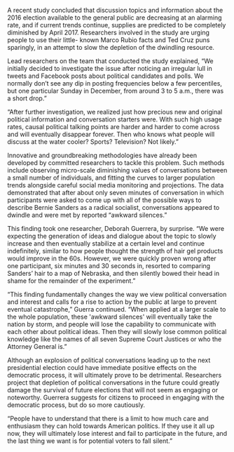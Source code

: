 A recent study concluded that discussion topics and information about the 2016 election available to the general public are decreasing at an alarming rate, and if current trends continue, supplies are predicted to be completely diminished by April 2017. Researchers involved in the study are urging people to use their little- known Marco Rubio facts and Ted Cruz puns sparingly, in an attempt to slow the depletion of the dwindling resource.

Lead researchers on the team that conducted the study explained, “We initially decided to investigate the issue after noticing an irregular lull in tweets and Facebook posts about political candidates and polls. We normally don’t see any dip in posting frequencies below a few percentiles, but one particular Sunday in December, from around 3 to 5 a.m., there was a short drop.”

“After further investigation, we realized just how precious new and original political information and conversation starters were. With such high usage rates, causal political talking points are harder and harder to come across and will eventually disappear forever. Then who knows what people will discuss at the water cooler? Sports? Television? Not likely.”

Innovative and groundbreaking methodologies have already been developed by committed researchers to tackle this problem. Such methods include observing micro-scale diminishing values of conversations between a small number of individuals, and fitting the curves to larger population trends alongside careful social media monitoring and projections. The data demonstrated that after about only seven minutes of conversation in which participants were asked to come up with all of the possible ways to describe Bernie Sanders as a radical socialist, conversations appeared to dwindle and were met by reported “awkward silences.”

This finding took one researcher, Deborah Guerrera, by surprise. “We were expecting the generation of ideas and dialogue about the topic to slowly increase and then eventually stabilize at a certain level and continue indefinitely, similar to how people thought the strength of hair gel products would improve in the 60s. However, we were quickly proven wrong after one participant, six minutes and 30 seconds in, resorted to comparing Sanders’ hair to a map of Nebraska, and then silently bowed their head in shame for the remainder of the experiment.”

“This finding fundamentally changes the way we view political conversation and interest and calls for a rise to action by the public at large to prevent eventual catastrophe,” Guerra continued. “When applied at a larger scale to the whole population, these 'awkward silences' will eventually take the nation by storm, and people will lose the capability to communicate with each other about political ideas. Then they will slowly lose common political knowledge like the names of all seven Supreme Court Justices or who the Attorney General is.”

Although an explosion of political conversations leading up to the next presidential election could have immediate positive effects on the democratic process, it will ultimately prove to be detrimental. Researchers project that depletion of political conversations in the future could greatly damage the survival of future elections that will not seem as engaging or noteworthy. Guerrera suggests for citizens to proceed in engaging with the democratic process, but do so more cautiously.

“People have to understand that there is a limit to how much care and enthusiasm they can hold towards American politics. If they use it all up now, they will ultimately lose interest and fail to participate in the future, and the last thing we want is for potential voters to fall silent.”
